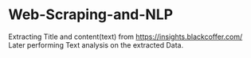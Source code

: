 # Web-Scraping-and-NLP
Extracting Title and content(text) from https://insights.blackcoffer.com/ Later performing Text analysis on the extracted Data.
